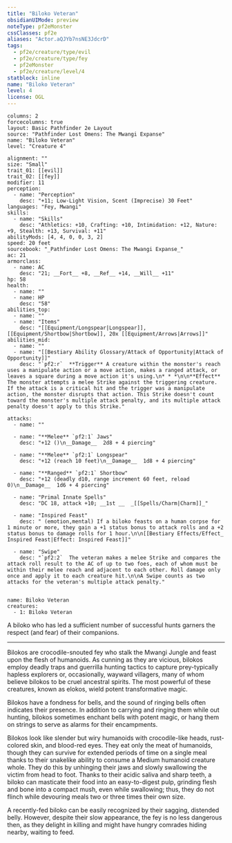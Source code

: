 ```yaml
---
title: "Biloko Veteran"
obsidianUIMode: preview
noteType: pf2eMonster
cssClasses: pf2e
aliases: "Actor.aQJYb7nsNE3JdcrD" 
tags:
  - pf2e/creature/type/evil
  - pf2e/creature/type/fey
  - pf2eMonster
  - pf2e/creature/level/4
statblock: inline
name: "Biloko Veteran"
level: 4
license: OGL
---
```


```statblock
columns: 2
forcecolumns: true
layout: Basic Pathfinder 2e Layout
source: "Pathfinder Lost Omens: The Mwangi Expanse"
name: "Biloko Veteran"
level: "Creature 4"

alignment: ""
size: "Small"
trait_01: [[evil]]
trait_02: [[fey]]
modifier: 11
perception:
  - name: "Perception"
    desc: "+11; Low-Light Vision, Scent (Imprecise) 30 Feet"
languages: "Fey, Mwangi"
skills:
  - name: "Skills"
    desc: "Athletics: +10, Crafting: +10, Intimidation: +12, Nature: +9, Stealth: +13, Survival: +11"
abilityMods: [4, 4, 0, 0, 3, 2]
speed: 20 feet
sourcebook: "_Pathfinder Lost Omens: The Mwangi Expanse_"
ac: 21
armorclass:
  - name: AC
    desc: "21; __Fort__ +8, __Ref__ +14, __Will__ +11"
hp: 58
health:
  - name: ""
  - name: HP
    desc: "58"
abilities_top:
  - name: ""
  - name: "Items"
    desc: "[[Equipment/Longspear|Longspear]], [[Equipment/Shortbow|Shortbow]], 20x [[Equipment/Arrows|Arrows]]"
abilities_mid:
  - name: ""
  - name: "[[Bestiary Ability Glossary/Attack of Opportunity|Attack of Opportunity]]"
    desc: "`pf2:r`  **Trigger** A creature within the monster's reach uses a manipulate action or a move action, makes a ranged attack, or leaves a square during a move action it's using.\n* * *\n\n**Effect** The monster attempts a melee Strike against the triggering creature. If the attack is a critical hit and the trigger was a manipulate action, the monster disrupts that action. This Strike doesn't count toward the monster's multiple attack penalty, and its multiple attack penalty doesn't apply to this Strike."

attacks:
  - name: ""

  - name: "**Melee** `pf2:1` Jaws"
    desc: "+12 ()\n__Damage__  2d8 + 4 piercing"

  - name: "**Melee** `pf2:1` Longspear"
    desc: "+12 (reach 10 feet)\n__Damage__  1d8 + 4 piercing"

  - name: "**Ranged** `pf2:1` Shortbow"
    desc: "+12 (deadly d10, range increment 60 feet, reload 0)\n__Damage__  1d6 + 4 piercing"

  - name: "Primal Innate Spells"
    desc: "DC 18, attack +10; __1st __  _[[Spells/Charm|Charm]]_"

  - name: "Inspired Feast"
    desc: " (emotion,mental) If a biloko feasts on a human corpse for 1 minute or more, they gain a +1 status bonus to attack rolls and a +2 status bonus to damage rolls for 1 hour.\n\n[[Bestiary Effects/Effect_ Inspired Feast|Effect: Inspired Feast]]"

  - name: "Swipe"
    desc: "`pf2:2`  The veteran makes a melee Strike and compares the attack roll result to the AC of up to two foes, each of whom must be within their melee reach and adjacent to each other. Roll damage only once and apply it to each creature hit.\n\nA Swipe counts as two attacks for the veteran's multiple attack penalty."
 
```

```encounter-table
name: Biloko Veteran
creatures:
  - 1: Biloko Veteran
```



A biloko who has led a sufficient number of successful hunts garners the respect (and fear) of their companions.

* * *

Bilokos are crocodile-snouted fey who stalk the Mwangi Jungle and feast upon the flesh of humanoids. As cunning as they are vicious, bilokos employ deadly traps and guerrilla hunting tactics to capture prey-typically hapless explorers or, occasionally, wayward villagers, many of whom believe bilokos to be cruel ancestral spirits. The most powerful of these creatures, known as elokos, wield potent transformative magic.

Bilokos have a fondness for bells, and the sound of ringing bells often indicates their presence. In addition to carrying and ringing them while out hunting, bilokos sometimes enchant bells with potent magic, or hang them on strings to serve as alarms for their encampments.

Bilokos look like slender but wiry humanoids with crocodile-like heads, rust-colored skin, and blood-red eyes. They eat only the meat of humanoids, though they can survive for extended periods of time on a single meal thanks to their snakelike ability to consume a Medium humanoid creature whole. They do this by unhinging their jaws and slowly swallowing the victim from head to foot. Thanks to their acidic saliva and sharp teeth, a biloko can masticate their food into an easy-to-digest pulp, grinding flesh and bone into a compact mush, even while swallowing; thus, they do not flinch while devouring meals two or three times their own size.

A recently-fed biloko can be easily recognized by their sagging, distended belly. However, despite their slow appearance, the fey is no less dangerous then, as they delight in killing and might have hungry comrades hiding nearby, waiting to feed.
